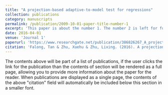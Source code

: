 ```yaml
---
title: "A projection-based adaptive-to-model test for regressions"
collection: publications
category: manuscripts
permalink: /publication/2009-10-01-paper-title-number-1
excerpt: 'This paper is about the number 1. The number 2 is left for future work.'
date: 2016-04-01
venue: 'Journal 1'
paperurl: 'https://www.researchgate.net/publication/386826267_A_projection-based_adaptive-to-model_test_for_regressions'
citation: 'Falong, Tan & Zhu, Xuehu & Zhu, Lixing. (2016). A projection-based adaptive-to-model test for regressions. 10.48550/arXiv.1604.01874. '
---
```


The contents above will be part of a list of publications, if the user clicks the link for the publication than the contents of section will be rendered as a full page, allowing you to provide more information about the paper for the reader. When publications are displayed as a single page, the contents of the above "citation" field will automatically be included below this section in a smaller font.

